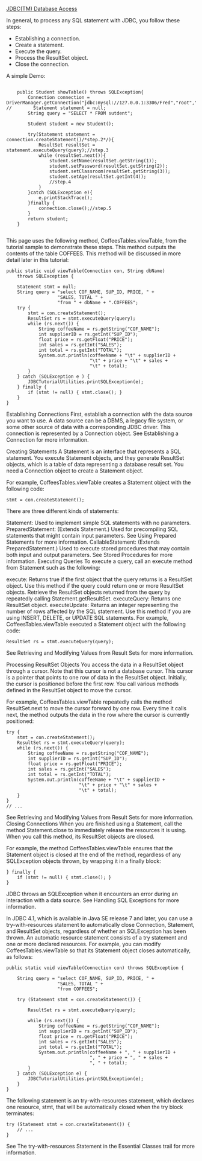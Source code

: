 [JDBC(TM) Database Access](https://docs.oracle.com/javase/tutorial/jdbc/index.html)

In general, to process any SQL statement with JDBC, you follow these steps:

- Establishing a connection.
- Create a statement.
- Execute the query.
- Process the ResultSet object.
- Close the connection.

A simple Demo:
```

    public Student showTable() throws SQLException{
        Connection connection = DriverManager.getConnection("jdbc:mysql://127.0.0.1:3306/Fred","root","1226");//step.1
//        Statement statement = null;
        String query = "SELECT * FROM sutdent";

        Student student = new Student();

        try(Statement statement = connection.createStatement()/*step.2*/){
            ResultSet resultSet = statement.executeQuery(query);//step.3
            while (resultSet.next()){
                student.setName(resultSet.getString(1));
                student.setPassword(resultSet.getString(2));
                student.setClassroom(resultSet.getString(3));
                student.setAge(resultSet.getInt(4));
                //step.4
            }
        }catch (SQLException e){
            e.printStackTrace();
        }finally {
            connection.close();//step.5
        }
        return student;
    }


```



This page uses the following method, CoffeesTables.viewTable, from the tutorial sample to demonstrate these steps. This method outputs the contents of the table COFFEES. This method will be discussed in more detail later in this tutorial:
```
public static void viewTable(Connection con, String dbName)
    throws SQLException {

    Statement stmt = null;
    String query = "select COF_NAME, SUP_ID, PRICE, " +
                   "SALES, TOTAL " +
                   "from " + dbName + ".COFFEES";
    try {
        stmt = con.createStatement();
        ResultSet rs = stmt.executeQuery(query);
        while (rs.next()) {
            String coffeeName = rs.getString("COF_NAME");
            int supplierID = rs.getInt("SUP_ID");
            float price = rs.getFloat("PRICE");
            int sales = rs.getInt("SALES");
            int total = rs.getInt("TOTAL");
            System.out.println(coffeeName + "\t" + supplierID +
                               "\t" + price + "\t" + sales +
                               "\t" + total);
        }
    } catch (SQLException e ) {
        JDBCTutorialUtilities.printSQLException(e);
    } finally {
        if (stmt != null) { stmt.close(); }
    }
}
```
Establishing Connections
First, establish a connection with the data source you want to use. A data source can be a DBMS, a legacy file system, or some other source of data with a corresponding JDBC driver. This connection is represented by a Connection object. See Establishing a Connection for more information.

Creating Statements
A Statement is an interface that represents a SQL statement. You execute Statement objects, and they generate ResultSet objects, which is a table of data representing a database result set. You need a Connection object to create a Statement object.

For example, CoffeesTables.viewTable creates a Statement object with the following code:
```
stmt = con.createStatement();
```
There are three different kinds of statements:

Statement: Used to implement simple SQL statements with no parameters.
PreparedStatement: (Extends Statement.) Used for precompiling SQL statements that might contain input parameters. See Using Prepared Statements for more information.
CallableStatement: (Extends PreparedStatement.) Used to execute stored procedures that may contain both input and output parameters. See Stored Procedures for more information.
Executing Queries
To execute a query, call an execute method from Statement such as the following:

execute: Returns true if the first object that the query returns is a ResultSet object. Use this method if the query could return one or more ResultSet objects. Retrieve the ResultSet objects returned from the query by repeatedly calling Statement.getResultSet.
executeQuery: Returns one ResultSet object.
executeUpdate: Returns an integer representing the number of rows affected by the SQL statement. Use this method if you are using INSERT, DELETE, or UPDATE SQL statements.
For example, CoffeesTables.viewTable executed a Statement object with the following code:
```
ResultSet rs = stmt.executeQuery(query);
```
See Retrieving and Modifying Values from Result Sets for more information.

Processing ResultSet Objects
You access the data in a ResultSet object through a cursor. Note that this cursor is not a database cursor. This cursor is a pointer that points to one row of data in the ResultSet object. Initially, the cursor is positioned before the first row. You call various methods defined in the ResultSet object to move the cursor.

For example, CoffeesTables.viewTable repeatedly calls the method ResultSet.next to move the cursor forward by one row. Every time it calls next, the method outputs the data in the row where the cursor is currently positioned:
```
try {
    stmt = con.createStatement();
    ResultSet rs = stmt.executeQuery(query);
    while (rs.next()) {
        String coffeeName = rs.getString("COF_NAME");
        int supplierID = rs.getInt("SUP_ID");
        float price = rs.getFloat("PRICE");
        int sales = rs.getInt("SALES");
        int total = rs.getInt("TOTAL");
        System.out.println(coffeeName + "\t" + supplierID +
                           "\t" + price + "\t" + sales +
                           "\t" + total);
    }
}
// ...
```
See Retrieving and Modifying Values from Result Sets for more information.
Closing Connections
When you are finished using a Statement, call the method Statement.close to immediately release the resources it is using. When you call this method, its ResultSet objects are closed.

For example, the method CoffeesTables.viewTable ensures that the Statement object is closed at the end of the method, regardless of any SQLException objects thrown, by wrapping it in a finally block:
```
} finally {
    if (stmt != null) { stmt.close(); }
}
```
JDBC throws an SQLException when it encounters an error during an interaction with a data source. See Handling SQL Exceptions for more information.

In JDBC 4.1, which is available in Java SE release 7 and later, you can use a try-with-resources statement to automatically close Connection, Statement, and ResultSet objects, regardless of whether an SQLException has been thrown. An automatic resource statement consists of a try statement and one or more declared resources. For example, you can modify CoffeesTables.viewTable so that its Statement object closes automatically, as follows:
```
public static void viewTable(Connection con) throws SQLException {

    String query = "select COF_NAME, SUP_ID, PRICE, " +
                   "SALES, TOTAL " +
                   "from COFFEES";

    try (Statement stmt = con.createStatement()) {

        ResultSet rs = stmt.executeQuery(query);

        while (rs.next()) {
            String coffeeName = rs.getString("COF_NAME");
            int supplierID = rs.getInt("SUP_ID");
            float price = rs.getFloat("PRICE");
            int sales = rs.getInt("SALES");
            int total = rs.getInt("TOTAL");
            System.out.println(coffeeName + ", " + supplierID +
                               ", " + price + ", " + sales +
                               ", " + total);
        }
    } catch (SQLException e) {
        JDBCTutorialUtilities.printSQLException(e);
    }
}
```
The following statement is an try-with-resources statement, which declares one resource, stmt, that will be automatically closed when the try block terminates:
```
try (Statement stmt = con.createStatement()) {
    // ...
}
```
See The try-with-resources Statement in the Essential Classes trail for more information.
